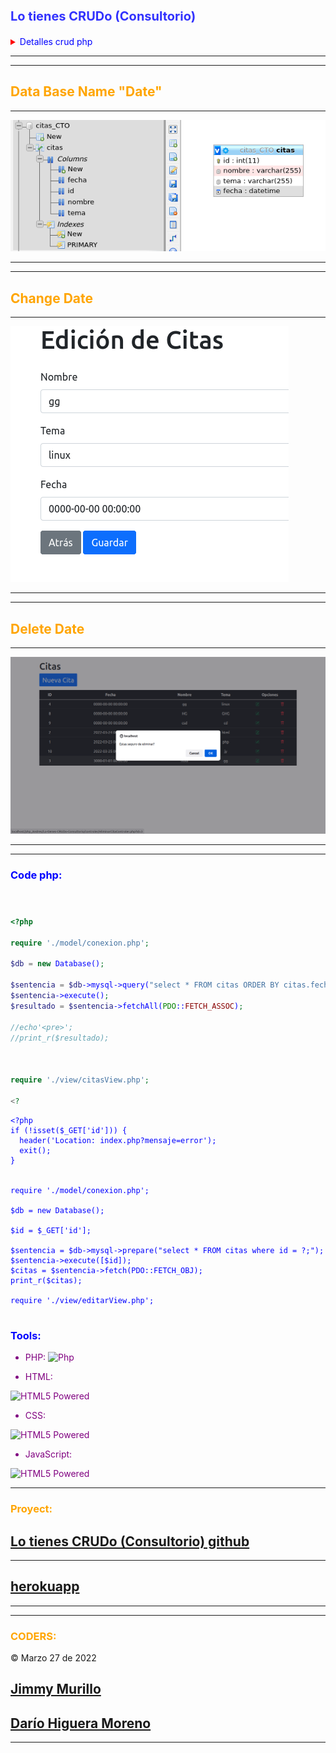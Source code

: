 <style>

r { color: red; }
o { color: orange; }
g { color: green; }
blu { color: blue; }
of {color:orange; }
pu {color: purple; }

</style>

<h1 style="color:blue; opacity: 0.8; font-weight:700;font-size:20px">

 Lo tienes CRUDo (Consultorio) 
</h1>



<details  style="color: red">



<summary><blu> Detalles crud php </blu> </summary>

<g>

Desarrollar una aplicación "CRUD" Web en PHP que permita pedir cita a los desarrolladores y equipos para solucionar problemas técnicos con la ayuda del formador o CTO.

<p></p>

<r>

Contexto del proyecto:

</r>

Nos encontramos en una empresa de desarrollo y necesitamos una aplicación que permita pedir cita al CTO para resolver problemas técnicos de los equipos de desarrollo.

De momento vamos a desarrollar un producto mínimo viable (MVP). Una aplicación orientada a objetos usando el patrón MVC (Modelo, Vista, Controlador).


<r>

Requisitos Funcionales:

</r>

La aplicación constará de al menos 3 páginas
Una página para la lista con todas las citas previstas.
Una página con un formulario para crear una nueva cita.
Una página para editar una cita concreta.
Páginas:

<r>

Lista:

</r>

<blu>

Las citas beben aparecer por orden de creación con:

</blu>

<p></p>

- El nombre del coder o del equipo.
- El tema de consulta
- Fecha y hora de la creación de la cita
- Las citas se podrán eliminar.
- Podremos acceder a la edición de cada cita, y a la página de creación de   una cita nueva.

<r>

Crear nueva cita:

</r>

- Formulario con los campos necesarios obligatorios
- Botón para borrar los campos
-Botón para cancelar y volver a la lista principal
-Botón para enviar la información

<r>

Editar cita:

</r>

- Formulario con los campos necesarios obligatorios.
- Los campos deben tener la información de la cita a editar
- Boton cancelar, Botón de enviar
- La aplicación deberá ser responsiva.

<r>

Requisitos Técnicos:

</r>

Aplicación de tipo CRUD (Create, Read, Update, Delete)
Deberá ser Orientada a objetos con el patrón MVC
Deberá estar en un servidor gratuito en producción.
Se debe usar Git con buenas prácticas en los commits.
El repositorio debe contener un Readme con explicación del proyecto, y una explicación de cómo instalar o ejecutar la aplicación.

<r>

Extras:

</r>

- Hacer investigación y documentación de encapsulación, herencia y - polimorfismo.
- Hacer buscador.
- Hacer el front con REACT.

<r>

Tecnologías:

</r>

Frontend: HTML, CSS, SCSS - Opcional: Framework de CSS.
Backend: PHP, PDO.
Bases de datos: MySQL.

<r>

Entrega:

</r>

- Un link a un repositorio de github
- Link a url del proyecto en producción
- Presentación en diapositivas + Link
- Demo y code review
- Semántica HTML
- Buenas Practicas en CSS, SCSS
- Capacidad de Abstración en clases y objetos.
- Buenas prácticas OOP - Encapsulación, Herencia.
- Patrones de diseño - Modelo Vista Controlador (MVC).
- Implementar la aplicación en un servidor en producción.
- Uso de Git.
- Desarrollo basado en historias de usuario y tareas (Kanban) => opcional.
Comunicación y autoevaluación.

<blu>

Modalidades pedagógicas

</blu>

- El desarrollo será en parejas.

<blu>

Modalidades de evaluación

</blu>

- El estilo de la web debe ser novedoso y creativo.

<blu>

Entregables

</blu>

- Repositorio de Github.
- Página en producción.


</g>

# </details>



---
---

##  <of>Data Base Name "Date"</of> 
---

![Estructure DataBase](./img/bd_citaCto.png "database Date")

---
---

## <of>Change Date</of>

---


![Edition Date](./img/bd_citaCto_EdicionCita.png "Edition Date")

---
---

## <of>Delete Date</of>
---
![Edition Delete](./img/bd_citaCto_Eliminar.png "Delete Date")

---
---
<blu>

### Code php:

#

```php

<?php

require './model/conexion.php';

$db = new Database();

$sentencia = $db->mysql->query("select * FROM citas ORDER BY citas.fecha ASC");
$sentencia->execute();
$resultado = $sentencia->fetchAll(PDO::FETCH_ASSOC);

//echo'<pre>';
//print_r($resultado);



require './view/citasView.php';

<?

```

```
<?php
if (!isset($_GET['id'])) {
  header('Location: index.php?mensaje=error');
  exit();
}


require './model/conexion.php';

$db = new Database();

$id = $_GET['id'];

$sentencia = $db->mysql->prepare("select * FROM citas where id = ?;");
$sentencia->execute([$id]);
$citas = $sentencia->fetch(PDO::FETCH_OBJ);
print_r($citas);

require './view/editarView.php';
```

#


### Tools:

</blu>

<pu>

- PHP:
![Php][php]

[php]: https://www.php.net/images/logos/php-icon-black.gif "PHP" 

- HTML:
<img src="https://www.w3.org/html/logo/badge/html5-badge-h-solo.png" width="20" height="20" alt="HTML5 Powered" title="HTML5 Powered">

- CSS:
<img src="https://upload.wikimedia.org/wikipedia/commons/thumb/d/d5/CSS3_logo_and_wordmark.svg/363px-CSS3_logo_and_wordmark.svg.png" width="25" height="25" alt="HTML5 Powered" title="CSS Powered">

- JavaScript:
<img src="https://upload.wikimedia.org/wikipedia/commons/thumb/9/99/Unofficial_JavaScript_logo_2.svg/1200px-Unofficial_JavaScript_logo_2.svg.png" width="25" height="25" alt="HTML5 Powered" title="JAVASCRIPT">

</pu>

<of>

___

### Proyect:

</of>

## [Lo tienes CRUDo (Consultorio) github](https://github.com/JymmyMurillo/Lo-tienes-CRUDo-Consultorio)

___


## [herokuapp](https://lo-tienes-crudo.herokuapp.com/)

<of>

___
_ _ _


###  CODERS:

</of>

&copy; Marzo 27 de 2022

## [Jimmy Murillo](https://github.com/JymmyMurillo)

## [Darío Higuera Moreno](https://github.com/dariohimo)

___

